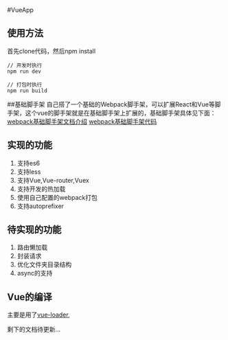 #VueApp
## 使用方法
首先clone代码，然后npm install
```
// 开发时执行
npm run dev

// 打包时执行
npm run build
```

##基础脚手架
自己搭了一个基础的Webpack脚手架，可以扩展React和Vue等脚手架，这个vue的脚手架就是在基础脚手架上扩展的，基础脚手架具体见下面：
[webpack基础脚手架文档介绍](https://www.jianshu.com/p/a4dd861a1268)
[webpack基础脚手架代码](https://github.com/yangchunboy/webpackDemo)
## 实现的功能
1. 支持es6
2. 支持less
3. 支持Vue,Vue-router,Vuex
4. 支持开发的热加载
5. 使用自己配置的webpack打包
6. 支持autoprefixer
## 待实现的功能
1. 路由懒加载
2. 封装请求
3. 优化文件夹目录结构
4. async的支持
## Vue的编译
主要是用了[vue-loader](https://vue-loader.vuejs.org/zh/),

剩下的文档待更新...

